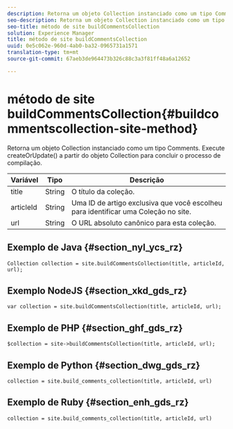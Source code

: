 ```yaml
---
description: Retorna um objeto Collection instanciado como um tipo Comments. Execute createOrUpdate() a partir do objeto Collection para concluir o processo de compilação.
seo-description: Retorna um objeto Collection instanciado como um tipo Comments. Execute createOrUpdate() a partir do objeto Collection para concluir o processo de compilação.
seo-title: método de site buildCommentsCollection
solution: Experience Manager
title: método de site buildCommentsCollection
uuid: 0e5c062e-960d-4ab0-ba32-0965731a1571
translation-type: tm+mt
source-git-commit: 67aeb3de964473b326c88c3a3f81ff48a6a12652

---
```



# método de site buildCommentsCollection{#buildcommentscollection-site-method}

Retorna um objeto Collection instanciado como um tipo Comments. Execute createOrUpdate() a partir do objeto Collection para concluir o processo de compilação.

| Variável | Tipo | Descrição |
|--- |--- |--- |
| title | String   | O título da coleção. |
| articleId | String   | Uma ID de artigo exclusiva que você escolheu para identificar uma Coleção no site. |
| url | String | O URL absoluto canônico para esta coleção. |

## Exemplo de Java {#section_nyl_ycs_rz}

```
Collection collection = site.buildCommentsCollection(title, articleId, url);
```

## Exemplo NodeJS {#section_xkd_gds_rz}

```
var collection = site.buildCommentsCollection(title, articleId, url); 
```

## Exemplo de PHP {#section_ghf_gds_rz}

```
$collection = site->buildCommentsCollection(title, articleId, url); 
```

## Exemplo de Python {#section_dwg_gds_rz}

```
collection = site.build_comments_collection(title, articleId, url) 
```

## Exemplo de Ruby {#section_enh_gds_rz}

```
collection = site.build_comments_collection(title, articleId, url) 
```

